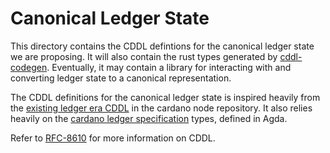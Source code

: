 # Canonical Ledger State

This directory contains the CDDL defintions for the canonical ledger state we are proposing. It will also contain the rust types generated by [cddl-codegen](https://github.com/dcSpark/cddl-codegen). Eventually, it may contain a library for interacting with and converting ledger state to a canonical representation.


The CDDL definitions for the canonical ledger state is inspired heavily from the [existing ledger era CDDL](https://github.com/IntersectMBO/cardano-ledger/blob/master/eras/conway/impl/cddl-files/conway.cddl) in the cardano node repository. It also relies heavily on the [cardano ledger specification](https://intersectmbo.github.io/formal-ledger-specifications/cardano-ledger.pdf) types, defined in Agda.


Refer to [RFC-8610](https://datatracker.ietf.org/doc/html/rfc8610) for more information on CDDL.
